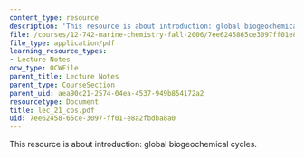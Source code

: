 ```yaml
---
content_type: resource
description: 'This resource is about introduction: global biogeochemical cycles.'
file: /courses/12-742-marine-chemistry-fall-2006/7ee6245865ce3097ff01e8a2fbdba8a0_lec_21_cos.pdf
file_type: application/pdf
learning_resource_types:
- Lecture Notes
ocw_type: OCWFile
parent_title: Lecture Notes
parent_type: CourseSection
parent_uid: aea90c21-2574-04ea-4537-949b854172a2
resourcetype: Document
title: lec_21_cos.pdf
uid: 7ee62458-65ce-3097-ff01-e8a2fbdba8a0
---
```

This resource is about introduction: global biogeochemical cycles.

